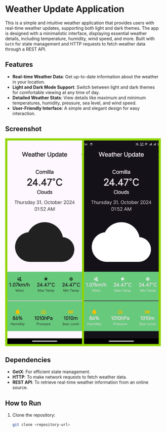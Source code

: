 # Weather Update Application

This is a simple and intuitive weather application that provides users with real-time weather updates, supporting both light and dark themes. The app is designed with a minimalistic interface, displaying essential weather details, including temperature, humidity, wind speed, and more. Built with `GetX` for state management and HTTP requests to fetch weather data through a REST API.

## Features

- **Real-time Weather Data**: Get up-to-date information about the weather in your location.
- **Light and Dark Mode Support**: Switch between light and dark themes for comfortable viewing at any time of day.
- **Detailed Weather Stats**: View details like maximum and minimum temperatures, humidity, pressure, sea level, and wind speed.
- **User-Friendly Interface**: A simple and elegant design for easy interaction.

## Screenshot

![Weather Update Overview](image/overview.jpeg)

## Dependencies

- **GetX**: For efficient state management.
- **HTTP**: To make network requests to fetch weather data.
- **REST API**: To retrieve real-time weather information from an online source.

## How to Run

1. Clone the repository:
   ```bash
   git clone <repository-url>
